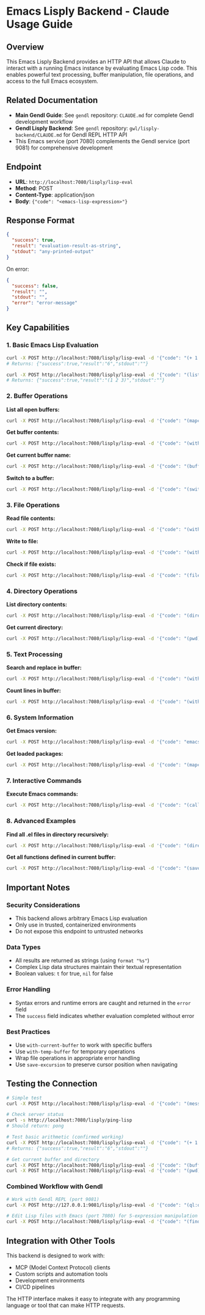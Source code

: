 # Emacs Lisply Backend - Claude Usage Guide

## Overview

This Emacs Lisply Backend provides an HTTP API that allows Claude to interact with a running Emacs instance by evaluating Emacs Lisp code. This enables powerful text processing, buffer manipulation, file operations, and access to the full Emacs ecosystem.

## Related Documentation
- **Main Gendl Guide**: See `gendl` repository: `CLAUDE.md` for complete Gendl development workflow
- **Gendl Lisply Backend**: See `gendl` repository: `gwl/lisply-backend/CLAUDE.md` for Gendl REPL HTTP API
- This Emacs service (port 7080) complements the Gendl service (port 9081) for comprehensive development

## Endpoint

- **URL**: `http://localhost:7080/lisply/lisp-eval`
- **Method**: POST
- **Content-Type**: application/json
- **Body**: `{"code": "<emacs-lisp-expression>"}`

## Response Format

```json
{
  "success": true,
  "result": "evaluation-result-as-string",
  "stdout": "any-printed-output"
}
```

On error:
```json
{
  "success": false,
  "result": "",
  "stdout": "",
  "error": "error-message"
}
```

## Key Capabilities

### 1. Basic Emacs Lisp Evaluation

```bash
curl -X POST http://localhost:7080/lisply/lisp-eval -d '{"code": "(+ 1 2 3)"}'
# Returns: {"success":true,"result":"6","stdout":""}

curl -X POST http://localhost:7080/lisply/lisp-eval -d '{"code": "(list 1 2 3)"}'
# Returns: {"success":true,"result":"(1 2 3)","stdout":""}
```

### 2. Buffer Operations

**List all open buffers:**
```bash
curl -X POST http://localhost:7080/lisply/lisp-eval -d '{"code": "(mapcar (lambda (buf) (buffer-name buf)) (buffer-list))"}'
```

**Get buffer contents:**
```bash
curl -X POST http://localhost:7080/lisply/lisp-eval -d '{"code": "(with-current-buffer \"*Messages*\" (buffer-string))"}'
```

**Get current buffer name:**
```bash
curl -X POST http://localhost:7080/lisply/lisp-eval -d '{"code": "(buffer-name)"}'
```

**Switch to a buffer:**
```bash
curl -X POST http://localhost:7080/lisply/lisp-eval -d '{"code": "(switch-to-buffer \"buffer-name\")"}'
```

### 3. File Operations

**Read file contents:**
```bash
curl -X POST http://localhost:7080/lisply/lisp-eval -d '{"code": "(with-temp-buffer (insert-file-contents \"/path/to/file\") (buffer-string))"}'
```

**Write to file:**
```bash
curl -X POST http://localhost:7080/lisply/lisp-eval -d '{"code": "(with-temp-file \"/path/to/file\" (insert \"content to write\"))"}'
```

**Check if file exists:**
```bash
curl -X POST http://localhost:7080/lisply/lisp-eval -d '{"code": "(file-exists-p \"/path/to/file\")"}'
```

### 4. Directory Operations

**List directory contents:**
```bash
curl -X POST http://localhost:7080/lisply/lisp-eval -d '{"code": "(directory-files \"/path/to/directory\")"}'
```

**Get current directory:**
```bash
curl -X POST http://localhost:7080/lisply/lisp-eval -d '{"code": "(pwd)"}'
```

### 5. Text Processing

**Search and replace in buffer:**
```bash
curl -X POST http://localhost:7080/lisply/lisp-eval -d '{"code": "(with-current-buffer \"buffer-name\" (goto-char (point-min)) (while (search-forward \"old\" nil t) (replace-match \"new\")))"}'
```

**Count lines in buffer:**
```bash
curl -X POST http://localhost:7080/lisply/lisp-eval -d '{"code": "(with-current-buffer \"buffer-name\" (count-lines (point-min) (point-max)))"}'
```

### 6. System Information

**Get Emacs version:**
```bash
curl -X POST http://localhost:7080/lisply/lisp-eval -d '{"code": "emacs-version"}'
```

**Get loaded packages:**
```bash
curl -X POST http://localhost:7080/lisply/lisp-eval -d '{"code": "(mapcar (lambda (pkg) (symbol-name (car pkg))) package-alist)"}'
```

### 7. Interactive Commands

**Execute Emacs commands:**
```bash
curl -X POST http://localhost:7080/lisply/lisp-eval -d '{"code": "(call-interactively (quote save-buffer))"}'
```

### 8. Advanced Examples

**Find all .el files in directory recursively:**
```bash
curl -X POST http://localhost:7080/lisply/lisp-eval -d '{"code": "(directory-files-recursively \"/path/to/search\" \"\\\\.el$\")"}'
```

**Get all functions defined in current buffer:**
```bash
curl -X POST http://localhost:7080/lisply/lisp-eval -d '{"code": "(save-excursion (goto-char (point-min)) (let (functions) (while (re-search-forward \"^(defun \\\\([^[:space:]]+\\\\)\" nil t) (push (match-string 1) functions)) (nreverse functions)))"}'
```

## Important Notes

### Security Considerations
- This backend allows arbitrary Emacs Lisp evaluation
- Only use in trusted, containerized environments
- Do not expose this endpoint to untrusted networks

### Data Types
- All results are returned as strings (using `format "%s"`)
- Complex Lisp data structures maintain their textual representation
- Boolean values: `t` for true, `nil` for false

### Error Handling
- Syntax errors and runtime errors are caught and returned in the `error` field
- The `success` field indicates whether evaluation completed without error

### Best Practices
- Use `with-current-buffer` to work with specific buffers
- Use `with-temp-buffer` for temporary operations
- Wrap file operations in appropriate error handling
- Use `save-excursion` to preserve cursor position when navigating

## Testing the Connection

```bash
# Simple test
curl -X POST http://localhost:7080/lisply/lisp-eval -d '{"code": "(message \"Hello from Emacs!\")"}'

# Check server status  
curl -s http://localhost:7080/lisply/ping-lisp
# Should return: pong

# Test basic arithmetic (confirmed working)
curl -X POST http://localhost:7080/lisply/lisp-eval -d '{"code": "(+ 1 2 3)"}' 2>&1 | cat
# Returns: {"success":true,"result":"6","stdout":""}

# Get current buffer and directory
curl -X POST http://localhost:7080/lisply/lisp-eval -d '{"code": "(buffer-name)"}' 2>&1 | cat
curl -X POST http://localhost:7080/lisply/lisp-eval -d '{"code": "(pwd)"}' 2>&1 | cat
```

### Combined Workflow with Gendl
```bash
# Work with Gendl REPL (port 9081)
curl -X POST http://127.0.0.1:9081/lisply/lisp-eval -d '{"code": "(ql:quickload :modern-site)"}' 2>&1 | cat

# Edit Lisp files with Emacs (port 7080) for S-expression manipulation
curl -X POST http://localhost:7080/lisply/lisp-eval -d '{"code": "(find-file \"/path/to/file.lisp\")"}' 2>&1 | cat
```

## Integration with Other Tools

This backend is designed to work with:
- MCP (Model Context Protocol) clients
- Custom scripts and automation tools
- Development environments
- CI/CD pipelines

The HTTP interface makes it easy to integrate with any programming language or tool that can make HTTP requests.
